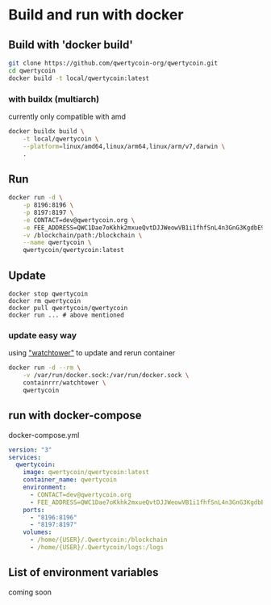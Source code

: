 # Build and run with docker

## Build with 'docker build'

```bash
git clone https://github.com/qwertycoin-org/qwertycoin.git
cd qwertycoin
docker build -t local/qwertycoin:latest
```

### with buildx (multiarch)
currently only compatible with amd 
```bash
docker buildx build \
	-t local/qwertycoin \
	--platform=linux/amd64,linux/arm64,linux/arm/v7,darwin \
	.
```

## Run

```bash
docker run -d \
	-p 8196:8196 \
	-p 8197:8197 \
	-e CONTACT=dev@qwertycoin.org \
	-e FEE_ADDRESS=QWC1Dae7oKkhk2mxueQvtDJJWeowVB1i1fhfSnL4n3GnG3KgdbE9tS4iPgVns2Gj7JgrSjQt6W3oP4ZeRyE1sdAp7KxUMQCDoT \
	-v /blockchain/path:/blockchain \
	--name qwertycoin \
	qwertycoin/qwertycoin:latest
```

## Update

```
docker stop qwertycoin
docker rm qwertycoin
docker pull qwertycoin/qwertycoin
docker run ... # above mentioned
```

### update easy way

using ["watchtower"](https://github.com/containrrr/watchtower) to update and rerun container

```bash
docker run -d --rm \
    -v /var/run/docker.sock:/var/run/docker.sock \
    containrrr/watchtower \
    qwertycoin
```

## run with docker-compose

docker-compose.yml
```yaml
version: "3"
services:
  qwertycoin:
    image: qwertycoin/qwertycoin:latest
    container_name: qwertycoin
    environment:
      - CONTACT=dev@qwertycoin.org 
      - FEE_ADDRESS=QWC1Dae7oKkhk2mxueQvtDJJWeowVB1i1fhfSnL4n3GnG3KgdbE9tS4iPgVns2Gj7JgrSjQt6W3oP4ZeRyE1sdAp7KxUMQCDoT
    ports:
      - "8196:8196"
      - "8197:8197"
    volumes:
      - /home/{USER}/.Qwertycoin:/blockchain
      - /home/{USER}/.Qwertycoin/logs:/logs
```

## List of environment variables

coming soon

